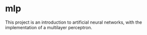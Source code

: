 # mlp
This project is an introduction to artificial neural networks, with the implementation of a multilayer perceptron.
